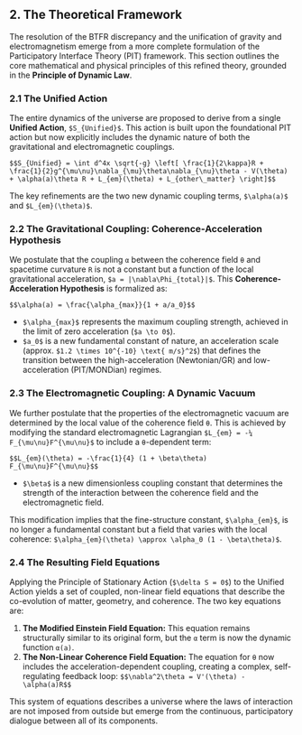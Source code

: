 ## 2. The Theoretical Framework

The resolution of the BTFR discrepancy and the unification of gravity and electromagnetism emerge from a more complete formulation of the Participatory Interface Theory (PIT) framework. This section outlines the core mathematical and physical principles of this refined theory, grounded in the **Principle of Dynamic Law**.

### 2.1 The Unified Action

The entire dynamics of the universe are proposed to derive from a single **Unified Action**, `$S_{Unified}$`. This action is built upon the foundational PIT action but now explicitly includes the dynamic nature of both the gravitational and electromagnetic couplings.

`$$S_{Unified} = \int d^4x \sqrt{-g} \left[ \frac{1}{2\kappa}R + \frac{1}{2}g^{\mu\nu}\nabla_{\mu}\theta\nabla_{\nu}\theta - V(\theta) + \alpha(a)\theta R + L_{em}(\theta) + L_{other\_matter} \right]$$`

The key refinements are the two new dynamic coupling terms, `$\alpha(a)$` and `$L_{em}(\theta)$`.

### 2.2 The Gravitational Coupling: Coherence-Acceleration Hypothesis

We postulate that the coupling `α` between the coherence field `θ` and spacetime curvature `R` is not a constant but a function of the local gravitational acceleration, `$a = |\nabla\Phi_{total}|$`. This **Coherence-Acceleration Hypothesis** is formalized as:

`$$\alpha(a) = \frac{\alpha_{max}}{1 + a/a_0}$$`

* `$\alpha_{max}$` represents the maximum coupling strength, achieved in the limit of zero acceleration (`$a \to 0$`).
* `$a_0$` is a new fundamental constant of nature, an acceleration scale (approx. `$1.2 \times 10^{-10} \text{ m/s}^2$`) that defines the transition between the high-acceleration (Newtonian/GR) and low-acceleration (PIT/MONDian) regimes.

### 2.3 The Electromagnetic Coupling: A Dynamic Vacuum

We further postulate that the properties of the electromagnetic vacuum are determined by the local value of the coherence field `θ`. This is achieved by modifying the standard electromagnetic Lagrangian `$L_{em} = -¼ F_{\mu\nu}F^{\mu\nu}$` to include a `θ`-dependent term:

`$$L_{em}(\theta) = -\frac{1}{4} (1 + \beta\theta) F_{\mu\nu}F^{\mu\nu}$$`

* `$\beta$` is a new dimensionless coupling constant that determines the strength of the interaction between the coherence field and the electromagnetic field.

This modification implies that the fine-structure constant, `$\alpha_{em}$`, is no longer a fundamental constant but a field that varies with the local coherence: `$\alpha_{em}(\theta) \approx \alpha_0 (1 - \beta\theta)$`.

### 2.4 The Resulting Field Equations

Applying the Principle of Stationary Action (`$\delta S = 0$`) to the Unified Action yields a set of coupled, non-linear field equations that describe the co-evolution of matter, geometry, and coherence. The two key equations are:

1.  **The Modified Einstein Field Equation:** This equation remains structurally similar to its original form, but the `α` term is now the dynamic function `α(a)`.
2.  **The Non-Linear Coherence Field Equation:** The equation for `θ` now includes the acceleration-dependent coupling, creating a complex, self-regulating feedback loop:
    `$$\nabla^2\theta = V'(\theta) - \alpha(a)R$$`

This system of equations describes a universe where the laws of interaction are not imposed from outside but emerge from the continuous, participatory dialogue between all of its components.
